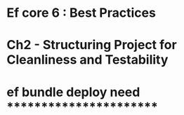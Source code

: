 # Ef core 6 : Best Practices

#   Ch2 - Structuring Project for Cleanliness and Testability

#   ef bundle deploy need **********************